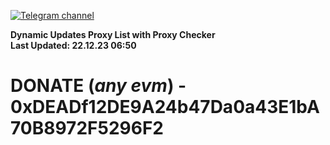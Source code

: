 [![Telegram channel](https://img.shields.io/endpoint?url=https://runkit.io/damiankrawczyk/telegram-badge/branches/master?url=https://t.me/n4z4v0d)](https://t.me/n4z4v0d) 

**Dynamic Updates Proxy List with Proxy Checker**  
**Last Updated: 22.12.23 06:50**

# DONATE (_any evm_) - 0xDEADf12DE9A24b47Da0a43E1bA70B8972F5296F2
